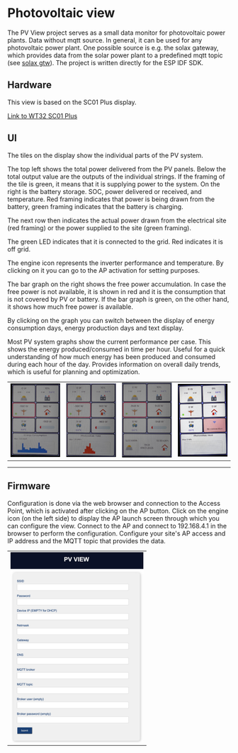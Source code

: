 # Photovoltaic view
The PV View project serves as a small data monitor for photovoltaic power plants. Data without mqtt source. In general, it can be used for any photovoltaic power plant. One possible source is e.g. the solax gateway, which provides data from the solar power plant to a predefined mqtt topic (see [solax gtw](https://github.com/xventus/solax_gtw)).  The project is written directly for the ESP IDF SDK.
## Hardware
This view is based on the SC01 Plus display.

[Link to WT32 SC01 Plus](https://en.wireless-tag.com/product-item-26.html)

## UI

The tiles on the display show the individual parts of the PV system. 

The top left shows the total power delivered from the PV panels. Below the total output value are the outputs of the individual strings. If the framing of the tile is green, it means that it is supplying power to the system. On the right is the battery storage. SOC, power delivered or received, and temperature. Red framing indicates that power is being drawn from the battery, green framing indicates that the battery is charging. 

The next row then indicates the actual power drawn from the electrical site (red framing) or the power supplied to the site (green framing).

The green LED indicates that it is connected to the grid. Red indicates it is off grid. 

The engine icon represents the inverter performance and temperature. By clicking on it you can go to the AP activation for setting purposes.

The bar graph on the right shows the free power accumulation. In case the free power is not available, it is shown in red and it is the consumption that is not covered by PV or battery. If the bar graph is green, on the other hand, it shows how much free power is available.

By clicking on the graph you can switch between the display of energy consumption days, energy production days and text display.

Most PV system graphs show the current performance per case. This shows the energy produced/consumed in time per hour. Useful for a quick understanding of how much energy has been produced and consumed during each hour of the day.
Provides information on overall daily trends, which is useful for planning and optimization.

<table>
    <tr>
        <td><img src="image/tr1.jpg" alt="case" width="300"></td>
        <td><img src="image/tr2.jpg" alt="case" width="300"></td>
        <td><img src="image/tr3.jpg" alt="case" width="300"></td>
        <td><img src="image/tr4.jpg" alt="case" width="300"></td>
     </tr>
</table>


---

## Firmware

Configuration is done via the web browser and connection to the Access Point, which is activated after clicking on the AP button. Click on the engine icon (on the left side) to display the AP launch screen through which you can configure the view. Connect to the AP and connect to 192.168.4.1 in the browser to perform the configuration. Configure your site's AP access and IP address and the MQTT topic that provides the data.

<table>
    <tr>
        <td><img src="image/pv5.jpg" alt="case" width="300"></td>
     </tr>
</table>



